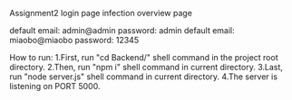 Assignment2
login page
infection overview page

default email: admin@admin password: admin
default email: miaobo@miaobo password: 12345

How to run:
1.First, run "cd Backend/" shell command in the project root directory.
2.Then, run "npm i" shell command in current directory.
3.Last, run "node server.js" shell command in current directory.
4.The server is listening on PORT 5000.
